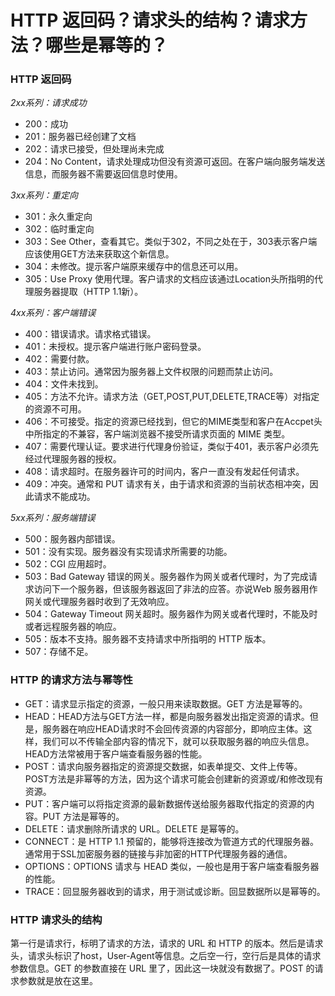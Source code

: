 # HTTP 返回码？请求头的结构？请求方法？哪些是幂等的？

### HTTP 返回码

*2xx系列：请求成功*

- 200：成功
- 201：服务器已经创建了文档
- 202：请求已接受，但处理尚未完成
- 204：No Content，请求处理成功但没有资源可返回。在客户端向服务端发送信息，而服务器不需要返回信息时使用。

*3xx系列：重定向*

- 301：永久重定向
- 302：临时重定向
- 303：See Other，查看其它。类似于302，不同之处在于，303表示客户端应该使用GET方法来获取这个新信息。
- 304：未修改。提示客户端原来缓存中的信息还可以用。
- 305：Use Proxy 使用代理。客户请求的文档应该通过Location头所指明的代理服务器提取（HTTP 1.1新）。

*4xx系列：客户端错误*

- 400：错误请求。请求格式错误。
- 401：未授权。提示客户端进行账户密码登录。
- 402：需要付款。
- 403：禁止访问。通常因为服务器上文件权限的问题而禁止访问。
- 404：文件未找到。
- 405：方法不允许。请求方法（GET,POST,PUT,DELETE,TRACE等）对指定的资源不可用。
- 406：不可接受。指定的资源已经找到，但它的MIME类型和客户在Accpet头中所指定的不兼容，客户端浏览器不接受所请求页面的 MIME 类型。
- 407：需要代理认证。要求进行代理身份验证，类似于401，表示客户必须先经过代理服务器的授权。
- 408：请求超时。在服务器许可的时间内，客户一直没有发起任何请求。
- 409：冲突。通常和 PUT 请求有关，由于请求和资源的当前状态相冲突，因此请求不能成功。

*5xx系列：服务端错误*

- 500：服务器内部错误。
- 501：没有实现。服务器没有实现请求所需要的功能。
- 502：CGI 应用超时。
- 503：Bad Gateway 错误的网关。服务器作为网关或者代理时，为了完成请求访问下一个服务器，但该服务器返回了非法的应答。亦说Web 服务器用作网关或代理服务器时收到了无效响应。
- 504：Gateway Timeout 网关超时。服务器作为网关或者代理时，不能及时或者远程服务器的响应。
- 505：版本不支持。服务器不支持请求中所指明的 HTTP 版本。
- 507：存储不足。

### HTTP 的请求方法与幂等性

- GET：请求显示指定的资源，一般只用来读取数据。GET 方法是幂等的。
- HEAD：HEAD方法与GET方法一样，都是向服务器发出指定资源的请求。但是，服务器在响应HEAD请求时不会回传资源的内容部分，即响应主体。这样，我们可以不传输全部内容的情况下，就可以获取服务器的响应头信息。HEAD方法常被用于客户端查看服务器的性能。
- POST：请求向服务器指定的资源提交数据，如表单提交、文件上传等。POST方法是非幂等的方法，因为这个请求可能会创建新的资源或/和修改现有资源。
- PUT：客户端可以将指定资源的最新数据传送给服务器取代指定的资源的内容。PUT 方法是幂等的。
- DELETE：请求删除所请求的 URL。DELETE 是幂等的。
- CONNECT：是 HTTP 1.1 预留的，能够将连接改为管道方式的代理服务器。通常用于SSL加密服务器的链接与非加密的HTTP代理服务器的通信。
- OPTIONS：OPTIONS 请求与 HEAD 类似，一般也是用于客户端查看服务器的性能。
- TRACE：回显服务器收到的请求，用于测试或诊断。回显数据所以是幂等的。

### HTTP 请求头的结构

第一行是请求行，标明了请求的方法，请求的 URL 和 HTTP 的版本。然后是请求头，请求头标识了host，User-Agent等信息。之后空一行，空行后是具体的请求参数信息。GET 的参数直接在 URL 里了，因此这一块就没有数据了。POST 的请求参数就是放在这里。